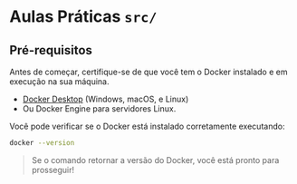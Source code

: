 # Aulas Práticas `src/`

## Pré-requisitos

Antes de começar, certifique-se de que você tem o Docker instalado e em execução na sua máquina.

- [Docker Desktop](https://www.docker.com/products/docker-desktop/) (Windows, macOS, e Linux)
- Ou Docker Engine para servidores Linux.

Você pode verificar se o Docker está instalado corretamente executando:

```bash
docker --version
```

> Se o comando retornar a versão do Docker, você está pronto para prosseguir!
